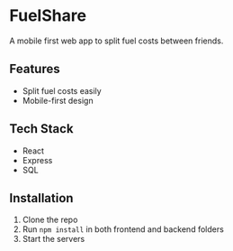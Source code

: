 # FuelShare

A mobile first web app to split fuel costs between friends.

## Features

- Split fuel costs easily
- Mobile-first design

## Tech Stack

- React
- Express
- SQL

## Installation

1. Clone the repo
2. Run `npm install` in both frontend and backend folders
3. Start the servers
